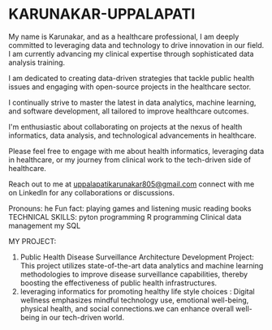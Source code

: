 # KARUNAKAR-UPPALAPATI
My name is Karunakar, and as a healthcare professional, I am deeply committed to leveraging data and technology to drive innovation in our field. I am currently advancing my clinical expertise through sophisticated data analysis training.

I am dedicated to creating data-driven strategies that tackle public health issues and engaging with open-source projects in the healthcare sector.

I continually strive to master the latest in data analytics, machine learning, and software development, all tailored to improve healthcare outcomes.

I'm enthusiastic about collaborating on projects at the nexus of health informatics, data analysis, and technological advancements in healthcare.

Please feel free to engage with me about health informatics, leveraging data in healthcare, or my journey from clinical work to the tech-driven side of healthcare.

Reach out to me at uppalapatikarunakar805@gmail.com connect with me on LinkedIn for any collaborations or discussions.

Pronouns: he 
Fun fact: playing games and listening music reading books
TECHNICAL SKILLS:
pyton programming
R programming
Clinical data management
my SQL

MY PROJECT:
1) Public Health Disease Surveillance Architecture Development Project: This project utilizes state-of-the-art data analytics and machine learning methodologies to improve disease surveillance capabilities, thereby boosting the effectiveness of public health infrastructures.
2) leveraging informatics for promoting healthy life style choices : Digital wellness emphasizes mindful technology use, emotional well-being, physical health, and social connections.we can enhance overall well-being in our tech-driven world.
